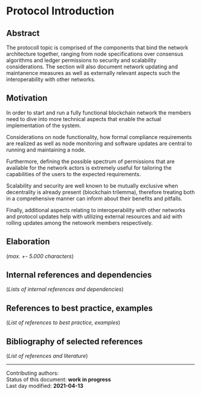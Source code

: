 # Protocol Introduction

## Abstract

The protocoll topic is comprised of the components that bind the network architecture together, ranging from node specifications over consensus algorithms and ledger permissions to security and scalability considerations. 
The section will also document network updating and maintanence measures as well as externally relevant aspects such the interoperability with other networks.
    
## Motivation

In order to start and run a fully functional blockchain network the members need to dive into more technical aspects that enable the actual implementation of the system.

Considerations on node functionality, how formal compliance requirements are realized as well as node monitoring and software updates are central to running and maintaining a node.

Furthermore, defining the possible spectrum of permissions that are available for the network actors is extremely useful for tailoring the capabilities of the users to the expected requirements.

Scalability and security are well known to be mutually exclusive when decentrality is already present (blockchain trilemma), therefore treating both in a comprehensive manner can inform about their benefits and pitfalls.

Finally, additional aspects relating to interoperability with other networks and protocol updates help with utilizing external resources and aid with rolling updates among the netowork members respectively.
    
## Elaboration

(*max. +- 5.000 characters*)
    
## Internal references and dependencies

(*Lists of internal references and dependencies*)
    
## References to best practice, examples  

(*List of references to best practice, examples*) 
	
## Bibliography of selected references

(*List of references and literature*)

________

Contributing authors:   
Status of this document: **work in progress**  
Last day modified: **2021-04-13**
